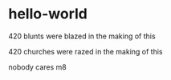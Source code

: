 # hello-world
420 blunts were blazed in the making of this

420 churches were razed in the making of this

nobody cares m8
